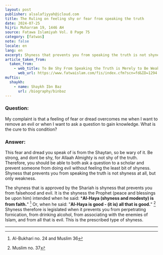 ```yaml
---
layout: post
publisher: alsalafiyyah@icloud.com
title: The Ruling on feeling shy or fear from speaking the truth
date: 2024-07-25
hijri: Muharram 19, 1446 AH
source: Fatawa Islamiyah Vol. 8 Page 75
category: [fatwas]
note: false
locale: en
lang: en
excerpt: Shyness that prevents you from speaking the truth is not shyness at all, but only weakness. The shyness that is approved by the Shariah is shyness that prevents you from falsehood and evil.
article_taken_from: 
  taken_from:
    - web_title: To Be Shy From Speaking the Truth is Merely to Be Weak
      web_url: https://www.fatwaislam.com/fis/index.cfm?scn=fd&ID=1294
muftis:
  shaykh: 
    - name: Shaykh Ibn Baz
      url: /biography/binbaz
---
```


### Question:
My complaint is that a feeling of fear or dread overcomes me when I want to remove an evil or when I want to ask a question to gain knowledge. What is the cure to this condition?

### Answer: 
This fear and dread you speak of is from the Shaytan, so be wary of it. Be strong, and dont be shy, for Allaah Almighty is not shy of the truth. Therefore, you should be able to both ask a question to a scholar and prevent someone from doing evil without feeling the least bit of shyness. Shyness that prevents you from speaking the truth is not shyness at all, but only weakness. 

The shyness that is approved by the Shariah is shyness that prevents you from falsehood and evil. It is the shyness the Prophet (peace and blessings be upon him) intended when he said: ***Al-Haya (shyness and modesty) is from faith.**" [^1] Or, when he said: "**Al-Haya is good - (it is) all that is good.**" [^2] Shyness therefore is legislated when it prevents you from perpetrating fornication, from drinking alcohol, from associating with the enemies of Islam, and from all that is evil. This is the prescribed type of shyness.

---
[^1]: Al-Bukhari no. 24 and Muslim 36 
[^2]: Muslim no. 37
